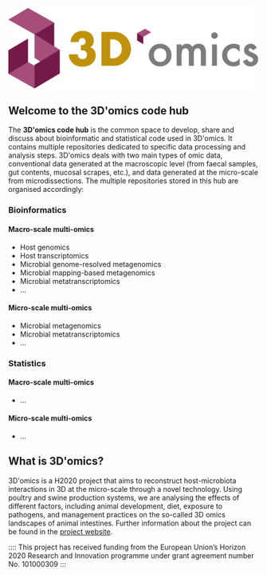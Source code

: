 ![](https://github.com/3d-omics/.github/blob/b345f29044584474a23b5bd5a58a8eda5a1f23ad/profile/3domics-logo.png
)

## Welcome to the 3D'omics code hub

The **3D'omics code hub** is the common space to develop, share and discuss about bioinformatic and statistical code used in 3D'omics. It contains multiple repositories dedicated to specific data processing and analysis steps. 3D'omics deals with two main types of omic data, conventional data generated at the macroscopic level (from faecal samples, gut contents, mucosal scrapes, etc.), and data generated at the micro-scale from microdissections. The multiple repositories stored in this hub are organised accordingly:

### Bioinformatics

#### Macro-scale multi-omics

* Host genomics
* Host transcriptomics
* Microbial genome-resolved metagenomics
* Microbial mapping-based metagenomics
* Microbial metatranscriptomics
* ...

#### Micro-scale multi-omics

* Microbial metagenomics
* Microbial metatranscriptomics
* ...

### Statistics

#### Macro-scale multi-omics

* ...

#### Micro-scale multi-omics

* ...

## What is 3D'omics?

3D'omics is a H2020 project that aims to reconstruct host-microbiota interactions in 3D at the micro-scale through a novel technology. Using poultry and swine production systems, we are analysing the effects of different factors, including animal development, diet, exposure to pathogens, and management practices on the so-called 3D omics landscapes of animal intestines. Further information about the project can be found in the [project website](https://www.3domics.eu/).

::::
This project has received funding from the European Union’s Horizon 2020 Research and Innovation programme under grant agreement number No. 101000309
:::
